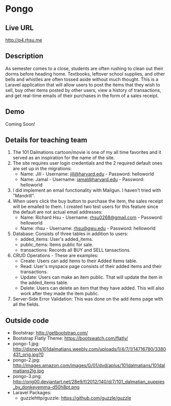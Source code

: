 # Pongo

## Live URL
<http://p4.rhsu.me>

## Description
As semester comes to a close, students are often rushing to clean out their dorms before heading home. Textbooks,
leftover school supplies, and other bells and whistles are often tossed aside without much thought. This is a
Laravel application that will allow users to post the items that they wish to sell, buy other items posted by other
users, view a history of transactions, and get real-time emails of their purchases in the form of a sales receipt.

## Demo
Coming Soon!

## Details for teaching team

1. The 101 Dalmations cartoon/movie is one of my all time favorites and it served as an inspiration for the name of the site.
2. The site requires user login credentials and the 2 required default ones are set up in the migrations:
    - Name: Jill - Username: jill@harvard.edu - Password: helloworld
    - Name: Jamal - Username: jamal@harvard.edu - Password: helloworld
3. I did implement an email functionality with Mailgun. I haven't tried with "Mandrill".
4. When users click the buy button to purchase the item, the sales receipt will be emailed to
them. I created two test users for this feature since the default are not actual email addresses:
    - Name: Richard Hsu - Username: rhsu0268@gmail.com - Password: helloworld
    - Name: rhsu - Username: rhsu@gwu.edu - Password: helloworld
5. Database: Consists of three tables in addition to users:
    - added_items: User's added_items.
    - public_items: Items public for sale.
    - transactions: Records all BUY and SELL tansactions.
6. CRUD Operations - These are examples:
    - Create: Users can add items to their Added Items table.
    - Read: User's myspace page consists of their added items and their transactions.
    - Update: Users can make an item public. That will update the item in the added_items table.
    - Delete: Users can delete an item that they have added. This will also work after they
    made the item public.
7. Server-Side Error Validation: This was done on the add items page with all the fields.

## Outside code
* Bootstrap: http://getbootstrap.com/
* Bootstrap Flatly Theme: https://bootswatch.com/flatly/
* pongo-1.jpg: http://disneys101dalmatians.weebly.com/uploads/1/4/7/1/14716780/3380431_orig.jpg?0
* pongo-2.jpg: http://images.amazon.com/images/G/01/dvd/aplus/101dalmatians/101dalmatians2lg.jpg
* pongo-3.png: http://orig00.deviantart.net/28e9/f/2012/140/d/7/101_dalmatian_puppies_by_donkeyemma-d50h8pt.png
* Laravel Packages:
    - guzzlehttp/guzzle: https://github.com/guzzle/guzzle
